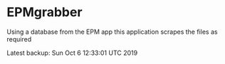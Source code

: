 # EPMgrabber
Using a database from the EPM app this application scrapes the files as required


Latest backup: Sun Oct 6 12:33:01 UTC 2019
